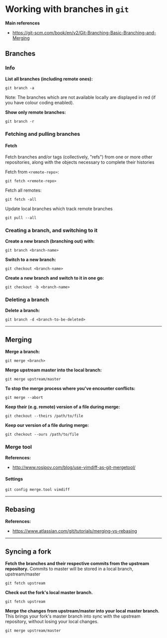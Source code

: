 # Working with branches in `git`


**Main references**
- https://git-scm.com/book/en/v2/Git-Branching-Basic-Branching-and-Merging

## Branches


### Info

**List all branches (including remote ones):**

~~~~
git branch -a
~~~~

Note: The branches which are not available locally are displayed in red (if you have colour coding
enabled).

**Show only remote branches:**

~~~~
git branch -r
~~~~


### Fetching and pulling branches


#### Fetch

Fetch branches and/or tags (collectively, "refs") from one or more other repositories, along with
the objects necessary to complete their histories


Fetch from `<remote-repo>`:

~~~~
git fetch <remote-repo>
~~~~

Fetch all remotes:

~~~~
git fetch -all
~~~~


Update local branches which track remote branches

~~~~
git pull --all
~~~~


### Creating a branch, and switching to it

**Create a new branch (branching out) with:**

~~~~
git branch <branch-name>
~~~~

**Switch to a new branch:**

~~~~
git checkout <branch-name>
~~~~

**Create a new branch and switch to it in one go:**

~~~~
git checkout -b <branch-name>
~~~~


### Deleting a branch

**Delete a branch:**

~~~~
git branch -d <branch-to-be-deleted>
~~~~


--------------------------------------------------------------------------------------

## Merging


**Merge a branch:**

~~~~
git merge <branch>
~~~~


**Merge upstream master into the local branch:**

~~~~
git merge upstream/master
~~~~


**To stop the merge process where you've encounter conflicts:**

~~~~
git merge --abort
~~~~


**Keep their (e.g. remote) version of a file during merge:**

~~~~
git checkout --theirs /path/to/file
~~~~


**Keep our version of a file during merge:**

~~~~
git checkout --ours /path/to/file
~~~~


### Merge tool

**References:**
- http://www.rosipov.com/blog/use-vimdiff-as-git-mergetool/



#### Settings


~~~~
git config merge.tool vimdiff
~~~~


--------------------------------------------------------------------------------------

## Rebasing


**References:**
- https://www.atlassian.com/git/tutorials/merging-vs-rebasing


--------------------------------------------------------------------------------------

## Syncing a fork

**Fetch the branches and their respective commits from the upstream repository.**
Commits to master will be stored in a local branch, upstream/master

~~~~
git fetch upstream
~~~~

**Check out the fork's local master branch.**

~~~~
git fetch upstream
~~~~

**Merge the changes from upstream/master into your local master branch.**
This brings your fork's master branch into sync with the upstream repository, without losing your
local changes.

~~~~
git merge upstream/master
~~~~

